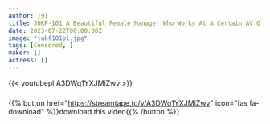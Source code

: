 ```yaml
---
author: j91
title: JUKF-101 A Beautiful Female Manager Who Works At A Certain AV Office Serves Her Clients With Her Body If You Do As The President Says, Can You Really Get The Job? Mr. Konno Hikaru Konno
date: 2023-07-22T00:00:00Z
image: "jukf101pl.jpg"
tags: [Censored, ]
maker: []
actress: []
---
```



{{< youtubepl A3DWq1YXJMiZwv >}}
###

{{% button href="https://streamtape.to/v/A3DWq1YXJMiZwv" icon="fas fa-download" %}}download this video{{% /button %}}
